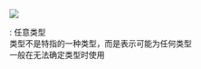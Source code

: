 <a href="https://github.com/qndm"><img src="https://img.shields.io/badge/%E8%B4%A1%E7%8C%AE%E8%80%85-qndm-blue"></img></a>

:   任意类型  
    [](any)类型不是特指的一种类型，而是表示可能为任何类型  
    一般在无法确定类型时使用